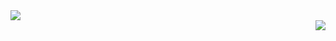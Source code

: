 <div style="display:flex;align-items:center;">
  <div><img src="https://lanyard-profile-readme.vercel.app/api/852891784898936832?&idleMessage=Probably%20planning%20something%20big..." href="Google.com"></div>
</div>
<div style="display:flex;justify-content:flex-end;align-items:center;">
  <div><img src="https://spotify-github-profile.vercel.app/api/view?uid=sreecharan.s&cover_image=true&theme=compact"></div>
</div>


